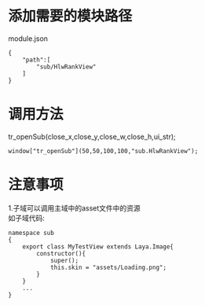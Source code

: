 

# 添加需要的模块路径
module.json  
```
{
    "path":[
        "sub/HlwRankView"
    ]
}
```

# 调用方法
tr_openSub(close_x,close_y,close_w,close_h,ui_str);
```
window["tr_openSub"](50,50,100,100,"sub.HlwRankView");
```

# 注意事项
1.子域可以调用主域中的asset文件中的资源  
如子域代码:
```
namespace sub
{
    export class MyTestView extends Laya.Image{
        constructor(){
            super();
            this.skin = "assets/Loading.png";
        }
    }
    ...
}
```
